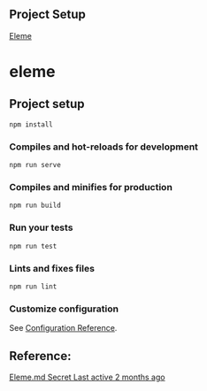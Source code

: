 ## Project Setup
[Eleme](https://gist.github.com/GlennOu66304/6edbe8c4b287a2eee13d145e6fd7eba8)

# eleme

## Project setup
```
npm install
```

### Compiles and hot-reloads for development
```
npm run serve
```

### Compiles and minifies for production
```
npm run build
```

### Run your tests
```
npm run test
```

### Lints and fixes files
```
npm run lint
```

### Customize configuration
See [Configuration Reference](https://cli.vuejs.org/config/).

## Reference:
[Eleme.md Secret Last active 2 months ago](https://gist.github.com/GlennOu66304/6edbe8c4b287a2eee13d145e6fd7eba8)  
